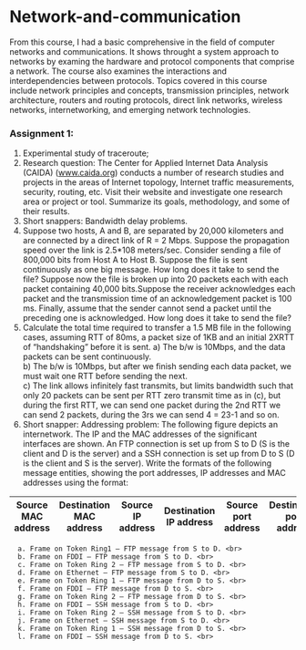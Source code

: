 # Network-and-communication
From this course, I had a basic comprehensive in the field of computer networks and communications. 
It shows throught a system approach to networks by examing the hardware and protocol components that comprise a network.
The course also examines the interactions and interdependencies between protocols. 
Topics covered in this course include network principles and concepts, transmission principles, network architecture, 
routers and routing protocols, direct link networks, wireless networks, internetworking, and emerging network technologies.

### Assignment 1: 
1. Experimental study of traceroute;
2. Research question: The Center for Applied Internet Data Analysis (CAIDA) (www.caida.org) conducts a number of research studies and projects in the areas of Internet topology, Internet traffic measurements, security, routing, etc. Visit their website and investigate one research area or project or tool. Summarize its goals, methodology, and some of their results.
3. Short snappers: Bandwidth delay problems.
4. Suppose two hosts, A and B, are separated by 20,000 kilometers and are connected by a direct link of R = 2 Mbps. Suppose the propagation speed over the link is 2.5*108 meters/sec. Consider sending a file of 800,000 bits from Host A to Host B. Suppose the file is sent continuously as one big message. How long does it take to send the file? Suppose now the file is broken up into 20 packets each with each packet containing 40,000 bits.Suppose the receiver acknowledges each packet and the transmission time of an acknowledgement packet is 100 ms. Finally, assume that the sender cannot send a packet until the preceding one is acknowledged. How long does it take to send the file?
5. Calculate the total time required to transfer a 1.5 MB file in the following cases, assuming RTT of 80ms, a packet size of 1KB and an initial 2XRTT of “handshaking” before it is sent.
a) The b/w is 10Mbps, and the data packets can be sent continuously.<br>
b) The b/w is 10Mbps, but after we finish sending each data packet, we must wait one RTT before sending the next. <br>
c) The link allows infinitely fast transmits, but limits bandwidth such that only 20 packets can be sent per RTT zero transmit time as in (c), but during the first RTT, we can send one packet during the 2nd RTT we can send 2 packets, during the 3rs we can send 4 = 23-1 and so on.<br>
6. Short snapper: Addressing problem: The following figure depicts an internetwork. The IP and the MAC addresses of the significant interfaces are shown. An FTP connection is set up from S to D (S is the client and D is the server) and a SSH connection is set up from D to S (D is the client and S is the server). Write the formats of the following message entities, showing the port addresses, IP addresses and MAC addresses using the format:

|Source MAC address|Destination MAC address|Source IP address|Destination IP address|Source port address|Destination port address|
| ------------- | ------------- | ------------- | ------------- | ------------- | ------------- |

      a. Frame on Token Ring1 – FTP message from S to D. <br>
      b. Frame on FDDI – FTP message from S to D. <br>
      c. Frame on Token Ring 2 – FTP message from S to D. <br>
      d. Frame on Ethernet – FTP message from S to D. <br>
      e. Frame on Token Ring 1 – FTP message from D to S. <br>
      f. Frame on FDDI – FTP message from D to S. <br>
      g. Frame on Token Ring 2 – FTP message from D to S. <br>
      h. Frame on FDDI – SSH message from S to D. <br>
      i. Frame on Token Ring 2 – SSH message from S to D. <br>
      j. Frame on Ethernet – SSH message from S to D. <br>
      k. Frame on Token Ring 1 – SSH message from D to S. <br>
      l. Frame on FDDI – SSH message from D to S. <br>


